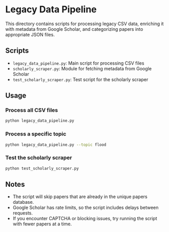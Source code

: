 # Legacy Data Pipeline

This directory contains scripts for processing legacy CSV data, enriching it with metadata from Google Scholar, and categorizing papers into appropriate JSON files.

## Scripts

- `legacy_data_pipeline.py`: Main script for processing CSV files
- `scholarly_scraper.py`: Module for fetching metadata from Google Scholar
- `test_scholarly_scraper.py`: Test script for the scholarly scraper

## Usage

### Process all CSV files

```bash
python legacy_data_pipeline.py
```

### Process a specific topic

```bash
python legacy_data_pipeline.py --topic flood
```

### Test the scholarly scraper

```bash
python test_scholarly_scraper.py
```

## Notes

- The script will skip papers that are already in the unique papers database.
- Google Scholar has rate limits, so the script includes delays between requests.
- If you encounter CAPTCHA or blocking issues, try running the script with fewer papers at a time.
